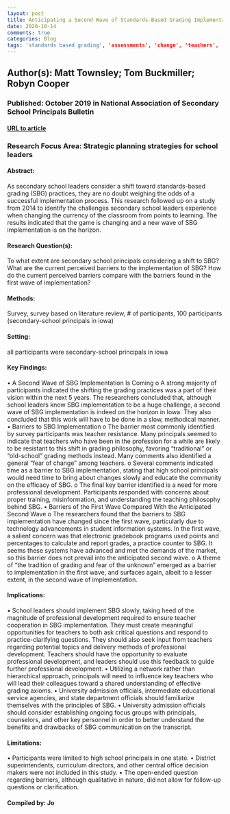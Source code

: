 ```yaml
---
layout: post
title: Anticipating a Second Wave of Standards-Based Grading Implementation and Understanding the Potential Barriers- Perceptions of High School Principals
date: 2020-10-14
comments: true
categories: Blog
tags: 'standards based grading', 'assessments', 'change', 'teachers', 'principals', 'leadership', 'grading reform'
---
```


## Author(s): Matt Townsley; Tom Buckmiller; Robyn Cooper

### Published: October 2019 in National Association of Secondary School Principals Bulletin

#### [URL to article](http://eds.b.ebscohost.com.proxy.uchicago.edu/eds/detail/detail?vid=0&sid=c3409e98-b2a3-4ffa-94d8-69dce5ce870c%40sessionmgr103&bdata=JnNpdGU9ZWRzLWxpdmUmc2NvcGU9c2l0ZQ%3d%3d#AN=EJ1235783&db=eric)

### Research Focus Area: Strategic planning strategies for school leaders

#### Abstract:
As secondary school leaders consider a shift toward standards-based grading (SBG) practices, they are no doubt weighing the odds of a successful implementation process. This research followed up on a study from 2014 to identify the challenges secondary school leaders experience when changing the currency of the classroom from points to learning. The results indicated that the game is changing and a new wave of SBG implementation is on the horizon. 


#### Research Question(s):
To what extent are secondary school principals considering a shift to SBG? What are the current perceived barriers to the implementation of SBG? How do the current perceived barriers compare with the barriers found in the first wave of implementation?


#### Methods:
Survey, survey based on literature review,  # of participants, 100 participants (secondary-school principals in iowa)


#### Setting:
all participants were secondary-school principals in iowa


#### Key Findings:
• A Second Wave of SBG Implementation Is Coming o A strong majority of participants indicated the shifting the grading practices was a part of their vision within the next 5 years. The researchers concluded that, although school leaders know SBG implementation to be a huge challenge, a second wave of SBG implementation is indeed on the horizon in Iowa. They also concluded that this work will have to be done in a slow, methodical manner. • Barriers to SBG Implementation o The barrier most commonly identified by survey participants was teacher resistance. Many principals seemed to indicate that teachers who have been in the profession for a while are likely to be resistant to this shift in grading philosophy, favoring “traditional” or “old-school” grading methods instead. Many comments also identified a general “fear of change” among teachers. o Several comments indicated time as a barrier to SBG implementation, stating that high school principals would need time to bring about changes slowly and educate the community on the efficacy of SBG. o The final key barrier identified is a need for more professional development. Participants responded with concerns about proper training, misinformation, and understanding the teaching philosophy behind SBG. • Barriers of the First Wave Compared With the Anticipated Second Wave o The researchers found that the barriers to SBG implementation have changed since the first wave, particularly due to technology advancements in student information systems. In the first wave, a salient concern was that electronic gradebook programs used  points and percentages to calculate and report grades, a practice counter to SBG. It seems these systems have advanced and met the demands of the market, so this barrier does not prevail into the anticipated second wave. o A theme of “the tradition of grading and fear of the unknown” emerged as a barrier to implementation in the first wave, and surfaces again, albeit to a lesser extent, in the second wave of implementation. 


#### Implications:
• School leaders should implement SBG slowly, taking heed of the magnitude of professional development required to ensure teacher cooperation in SBG implementation. They must create meaningful opportunities for teachers to both ask critical questions and respond to practice-clarifying questions. They should also seek input from teachers regarding potential topics and delivery methods of professional development. Teachers should have the opportunity to evaluate professional development, and leaders should use this feedback to guide further professional development. • Utilizing a network rather than hierarchical approach, principals will need to influence key teachers who will lead their colleagues toward a shared understanding of effective grading axioms.  • University admission officials, intermediate educational service agencies, and state department officials should familiarize themselves with the principles of SBG. • University admission officials should consider establishing ongoing focus groups with principals, counselors, and other key personnel in order to better understand the benefits and drawbacks of SBG communication on the transcript.


#### Limitations:
• Participants were limited to high school principals in one state. • District superintendents, curriculum directors, and other central office decision makers were not included in this study. • The open-ended question regarding barriers, although qualitative in nature, did not allow for follow-up questions or clarification.


#### Compiled by: Jo

